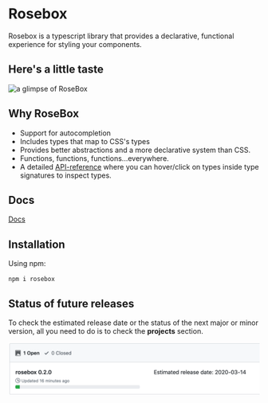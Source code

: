 # Rosebox

Rosebox is a typescript library that provides a declarative, functional experience for styling your components.

## Here's a little taste

![a glimpse of RoseBox](https://j.gifs.com/WLlLzJ.gif)

## Why RoseBox

- Support for autocompletion
- Includes types that map to CSS's types
- Provides better abstractions and a more declarative system than CSS.
- Functions, functions, functions...everywhere.
- A detailed [API-reference](https://www.rosebox.dev/) where you can hover/click on types inside type signatures to inspect types.

## Docs

[Docs](https://www.rosebox.dev/)

## Installation

Using npm:

```shell
npm i rosebox
```

## Status of future releases

To check the estimated release date or the status of the next major or minor version, all you need to do is to check the **projects** section.

![Screenshot of the repository's project section](./project-section-github.png?raw=true)
